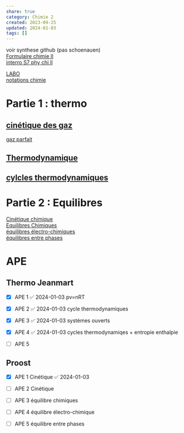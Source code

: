 ```yaml
---  
share: true  
category: Chimie 2  
created: 2023-09-25  
updated: 2024-01-03  
tags: []  
---  
```

  
voir synthese github (pas schoenauen)  
[Formulaire chimie II](Formulaire%20chimie%20II.md)  
[interro S7 phy chi ll](interro%20S7%20phy%20chi%20ll.md)  
  
[LABO](LABO.md)  
[notations chimie](notations%20chimie.md)  
# Partie 1 : thermo  
## [cinétique des gaz](cin%C3%A9tique%20des%20gaz.md)  
[gaz parfait](gaz%20parfait.md)  
## [Thermodynamique](Thermodynamique.md)  
## [cylcles thermodynamiques](cylcles%20thermodynamiques.md)  
  
# Partie 2 : Equilibres  
[Cinétique chimique](Cin%C3%A9tique%20chimique.md)  
[Equilibres Chimiques](Equilibres%20Chimiques.md)  
[équilibres électro-chimiques](%C3%A9quilibres%20%C3%A9lectro-chimiques.md)  
[équilibres entre phases](%C3%A9quilibres%20entre%20phases.md)  
# APE  
## Thermo Jeanmart  
  
- [x] APE 1 ✅ 2024-01-03 pv=nRT  
  
- [x] APE 2 ✅ 2024-01-03 cycle thermodynamiques  
  
- [x] APE 3 ✅ 2024-01-03 systèmes ouverts  
  
- [x] APE 4 ✅ 2024-01-03 cycles thermodynamiqes + entropie enthalpie  
  
- [ ] APE 5  
## Proost  
  
- [x] APE 1 Cinétique ✅ 2024-01-03  
  
- [ ] APE 2 Cinétique  
  
- [ ] APE 3 équilibre chimiques  
  
- [ ] APE 4 équilibre électro-chimique  
  
- [ ] APE 5 équilibre entre phases  
